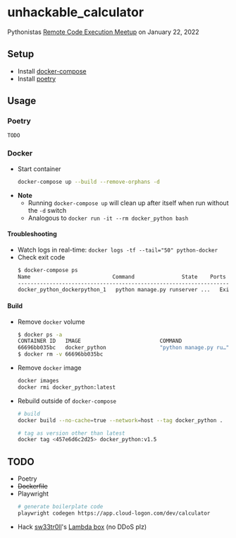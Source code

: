 # unhackable_calculator

Pythonistas [Remote Code Execution Meetup](https://www.meetup.com/pythonistas/events/283364790/) on January 22, 2022

## Setup
* Install [docker-compose](https://docs.docker.com/compose/install/)
* Install [poetry](https://python-poetry.org/docs/)

## Usage
### Poetry
`TODO`

### Docker
* Start container
    ```bash
    docker-compose up --build --remove-orphans -d
    ```
* **Note**
    * Running `docker-compose up` will clean up after itself when run without the `-d` switch
    * Analogous to `docker run -it --rm docker_python bash`

#### Troubleshooting
* Watch logs in real-time: `docker logs -tf --tail="50" python-docker`
* Check exit code
    ```bash
    $ docker-compose ps
    Name                          Command               State    Ports
    ------------------------------------------------------------------------------
    docker_python_dockerpython_1   python manage.py runserver ...   Exit 0
    ```

#### Build
* Remove `docker` volume
    ```bash
    $ docker ps -a
    CONTAINER ID   IMAGE                         COMMAND                  CREATED         STATUS                       PORTS     NAMES
    66696bb035bc   docker_python                 "python manage.py ru…"   8 minutes ago   Exited (0) 36 seconds ago              docker_python_dockerpython_1
    $ docker rm -v 66696bb035bc
    ```
* Remove `docker` image
    ```bash
    docker images
    docker rmi docker_python:latest
    ```
* Rebuild outside of `docker-compose`
    ```bash
    # build
    docker build --no-cache=true --network=host --tag docker_python .

    # tag as version other than latest
    docker tag <457e6d6c2d25> docker_python:v1.5
    ```

## TODO
* Poetry
* ~~Dockerfile~~
* Playwright
    ```bash
    # generate boilerplate code
    playwright codegen https://app.cloud-logon.com/dev/calculator
    ```
* Hack [sw33tr0ll](https://github.com/sw33tr0ll)'s [Lambda box](https://app.cloud-logon.com/dev/calculator) (no DDoS plz)
